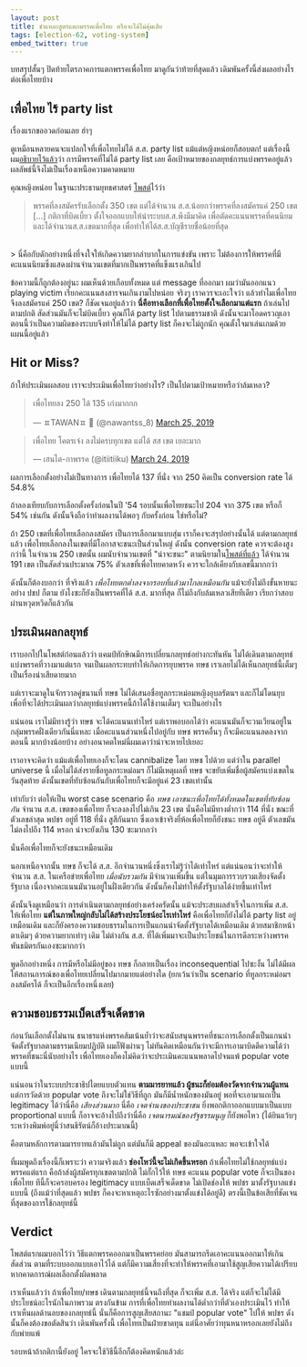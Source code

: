 ```yaml
---
layout: post
title: ชำแหละสูตรแตกพรรคเพื่อไทย หรือจะได้ไม่คุ้มเสีย
tags: [election-62, voting-system]
embed_twitter: true
---
```


บทสรุปสั้นๆ ปิดท้ายไตรภาคการแตกพรรคเพื่อไทย มาดูกันว่าท้ายที่สุดแล้ว เดิมพันครั้งนี้ส่งผลอย่างไรต่อเพื่อไทยบ้าง

<!--more-->

## เพื่อไทย ไร้ party list

เรื่องแรกขออวดก่อนเลย ฮ่าๆ

ดูเหมือนหลายคนจะแปลกใจที่เพื่อไทยไม่ได้ ส.ส. party list แม้แต่หญิงหน่อยก็สอบตก!
แต่เรื่องนี้ผม[อธิบายไว้แล้ว](/divide-the-party/)ว่า
การมีพรรคที่ไม่ได้ party list เลย คือเป้าหมายของกลยุทธ์การแบ่งพรรคอยู่แล้ว
ผลลัพธ์นี้จึงไม่เป็นเรื่องเหนือความคาดหมาย

คุณหญิงหน่อย ในฐานะประธานยุทธศาสตร์ [โพสต์](https://www.facebook.com/sudaratofficial/photos/a.484034281675370/2116307831781332)ไว้ว่า

> พรรคที่ลงสมัครรับเลือกตั้ง 350 เขต แต่ได้จำนวน ส.ส.น้อยกว่าพรรคที่ลงสมัครแค่ 250 เขต [...]
กติกาที่บิดเบี้ยว ตั้งใจออกแบบให้นำระบบส.ส.พึงมีมาคิด เพื่อตัดคะแนนพรรคที่คนนิยม และได้จำนวนส.ส.เขตมากที่สุด เพื่อทำให้ได้ส.ส.บัญชีรายชื่อน้อยที่สุด
<br>
> นี่คือกับดักอย่างหนึ่งที่จงใจให้เกิดความยากลำบากในการแข่งขัน เพราะ ไม่ต้องการให้พรรคที่มีคะแนนนิยมซึ่งแสดงผ่านจำนวนเขตที่มากเป็นพรรคที่แข็งแรงเกินไป

ข้อความนี้ก็ถูกต้องอยู่นะ ผมเห็นด้วยเกือบทั้งหมด
แต่ message ที่ออกมา ผมว่ามันออกแนว playing victim เรียกคะแนนสงสารจนเกินงามไปหน่อย
จริงๆ เราควรจะเอะใจว่า แล้วทำไมเพื่อไทยจึงลงสมัครแค่ 250 เขต?
ก็ชัดเจนอยู่แล้วว่า **นี่คือทางเลือกที่เพื่อไทยตั้งใจเลือกมาแต่แรก**
ถ้าเล่นไปตามปกติ สัดส่วนมันก็จะไม่บิดเบี้ยว คุณก็ได้ party list ไปตามธรรมชาติ
ดังนั้นจะมาโอดครวญเอาตอนนี้ว่าเป็นความผิดของระบบจึงทำให้ไม่ได้ party list ก็คงจะไม่ถูกนัก
คุณตั้งใจมาเล่นเกมด้วยแผนนี้อยู่แล้ว

## Hit or Miss?

ถ้าให้ประเมินผลสอบ เราจะประเมินเพื่อไทยว่าอย่างไร? เป็นไปตามเป้าหมายหรือว่าล้มเหลว?

<blockquote class="twitter-tweet tw-align-center" data-lang="en"><p lang="th" dir="ltr">เพื่อไทยลง 250 ได้ 135 เก่งมากกก</p>&mdash; ㅍTAWANㅍ 👾 (@nawantss_8) <a href="https://twitter.com/nawantss_8/status/1110052810962296833?ref_src=twsrc%5Etfw">March 25, 2019</a></blockquote>

<blockquote class="twitter-tweet tw-align-center" data-lang="en"><p lang="th" dir="ltr">เพื่อไทย โคตรเจ๋ง ลงไม่ครบทุกเขต แต่ได้ สส เขต เยอะมาก</p>&mdash; เฮนไต-กาพรรค (@itiitiiku) <a href="https://twitter.com/itiitiiku/status/1109816324245450760?ref_src=twsrc%5Etfw">March 24, 2019</a></blockquote>

ผลการเลือกตั้งอย่างไม่เป็นทางการ เพื่อไทยได้ 137 ที่นั่ง จาก 250 คิดเป็น conversion rate ได้ 54.8%

ถ้าลองเทียบกับการเลือกตั้งครั้งก่อนในปี '54 รอบนั้นเพื่อไทยชนะไป 204 จาก 375 เขต หรือก็ 54% เช่นกัน
ดังนั้นจึงถือว่าทำผลงานได้พอๆ กับครั้งก่อน ใช่หรือไม่?

ถ้า 250 เขตที่เพื่อไทยเลือกลงสมัคร เป็นการเลือกมาแบบสุ่ม เราก็คงจะสรุปอย่างนั้นได้
แต่ตามกลยุทธ์แล้ว เพื่อไทยเลือกลงในเขตที่มีโอกาสจะชนะเป็นส่วนใหญ่
ดังนั้น conversion rate ควรจะต้องสูงกว่านี้
ในจำนวน 250 เขตนั้น ผมนับจำนวนเขตที่ "น่าจะชนะ" ตามนิยามใน[โพสต์ที่แล้ว](/tsn-party-just-as-planned/) ได้จำนวน 191 เขต
เป็นสัดส่วนประมาณ 75% ตัวเลขที่เพื่อไทยคาดหวัง ควรจะใกล้เคียงกับเลขนี้มากกว่า

ดังนั้นก็ต้องบอกว่า ที่จริงแล้ว *เพื่อไทยตกต่ำลงจากรอบที่แล้วมาไกลเหมือนกัน* แม้จะยังไม่ถึงขั้นหายนะอย่าง ปชป ก็ตาม
ยังไงซะก็ยังเป็นพรรคที่ได้ ส.ส. มากที่สุด ก็ไม่ถึงกับล้มเหลวเสียทีเดียว เรียกว่าสอบผ่านหวุดหวิดก็แล้วกัน

## ประเมินผลกลยุทธ์

เราบอกไปในโพสต์ก่อนแล้วว่า แคมป์ทักษิณมีการเปลี่ยนกลยุทธ์อย่างกะทันหัน ไม่ได้เดินตามกลยุทธ์แบ่งพรรคที่วางมาแต่แรก
จนเป็นผลกระทบทำให้เกิดการยุบพรรค ทษช เราเลยไม่ได้เห็นกลยุทธ์นี้เต็มๆ เป็นเรื่องน่าเสียดายมาก

แต่เราจะมาดูในจักรวาลคู่ขนานที่ ทษช ไม่ได้เสนอชื่อทูลกระหม่อมหญิงอุบลรัตนฯ และก็ไม่โดนยุบ
เพื่อที่จะได้ประเมินผลว่ากลยุทธ์แบ่งพรรคนี้ถ้าได้ใช้งานเต็มๆ จะเป็นอย่างไร

แน่นอน เราไม่มีทางรู้ว่า ทษช จะได้คะแนนเท่าไหร่ แต่เราพอบอกได้ว่า คะแนนมันก็จะวนเวียนอยู่ในกลุ่มพรรคฝั่งเดียวกันนี่แหละ
เมื่อคะแนนส่วนหนึ่งไปอยู่กับ ทษช พรรคอื่นๆ ก็จะมีคะแนนลดลงจากตอนนี้ มากบ้างน้อยบ้าง อย่างอนาคตใหม่นี่ผมเดาว่าน่าจะหายไปเยอะ

เราอาจจะคิดว่า แม้แต่เพื่อไทยเองก็จะโดน cannibalize โดย ทษช ไปด้วย แต่ว่าใน parallel universe นี้
เมื่อไม่ได้ส่งรายชื่อทูลกระหม่อมฯ ก็ไม่มีเหตุผลที่ ทษช จะขยับเพิ่มชื่อผู้สมัครแบ่งเขตในวันสุดท้าย
ดังนั้นเขตที่ทับซ้อนกันกับเพื่อไทยก็จะมีอยู่แค่ 23 เขตเท่านั้น

เท่ากับว่า ต่อให้เป็น worst case scenario คือ *ทษช เอาชนะเพื่อไทยได้ทั้งหมดในเขตที่ทับซ้อนกัน* จำนวน ส.ส. เขตของเพื่อไทย
ก็จะลงลงไปไม่เกิน 23 เขต นั่นคือไม่มีทางต่ำกว่า 114 ที่นั่ง ขณะที่ตัวเลขล่าสุด พปชร อยู่ที่ 118 ที่นั่ง สูสีกันมาก
ซึ่งเอาเข้าจริงยี่ห้อเพื่อไทยก็ยังชนะ ทษช อยู่ดี ตัวเลขมันไม่ลงไปถึง 114 หรอก น่าจะยังเกิน 130 ซะมากกว่า

นั่นคือเพื่อไทยก็จะยังชนะเหมือนเดิม

นอกเหนือจากนั้น ทษช ก็จะได้ ส.ส. อีกจำนวนหนึ่งซึ่งเราไม่รู้ว่าได้เท่าไหร่ แต่แน่นอนว่าจะทำให้จำนวน ส.ส. ในเครือข่ายเพื่อไทย
*เมื่อนับรวมกัน* มีจำนวนเพิ่มขึ้น แต่ในมุมการรวบรวมเสียงจัดตั้งรัฐบาล เนื่องจากคะแนนมันวนอยู่ในฝั่งเดียวกัน ดังนั้นก็คงไม่ทำให้ตั้งรัฐบาลได้ง่ายขึ้นเท่าไหร่

ดังนั้นจึงดูเหมือนว่า การดำเนินตามกลยุทธ์อย่างเคร่งครัดนั้น แม้จะประสบผลสำเร็จในการเพิ่ม ส.ส. ให้เพื่อไทย
**แต่ในภาพใหญ่กลับไม่ได้สร้างประโยชน์อะไรเท่าไหร่** คือเพื่อไทยก็ยังไม่ได้ party list อยู่เหมือนเดิม
และก็ยังครองความชอบธรรมในการเป็นแกนนำจัดตั้งรัฐบาลได้เหมือนเดิม ด้วยสมาชิกหน้าตาเดิมๆ ด้วยความยากเท่าๆ เดิม ไม่ต่างกัน
ส.ส. ที่ได้เพิ่มมาจะเป็นประโยชน์ในการดีลระหว่างพรรคพันธมิตรกันเองซะมากกว่า

พูดอีกอย่างหนึ่ง การมีหรือไม่มีอยู่ของ ทษช ก็กลายเป็นเรื่อง inconsequential ไปซะงั้น
ไม่ได้มีผลให้สถานการณ์ของเพื่อไทยเปลี่ยนไปมากมายแต่อย่างใด
(ยกเว้นว่าเป็น scenario ที่ทูลกระหม่อมฯ ลงสมัครได้ ก็จะเป็นอีกเรื่องหนึ่งเลย)

## ความชอบธรรมเบ็ดเสร็จเด็ดขาด

ก่อนวันเลือกตั้งไม่นาน ธนาธรแห่งพรรคส้มเน้นย้ำว่าจะสนับสนุนพรรคที่ชนะการเลือกตั้งเป็นแกนนำจัดตั้งรัฐบาลตามธรรมเนียมปฏิบัติ
ผมก็ฟังผ่านๆ ไม่ทันคิดเหมือนกันว่าจะมีการเอามาบิดตีความได้ว่า พรรคที่ชนะนี่นับอย่างไร
เพื่อไทยเองก็คงไม่คิดว่าจะประเมินคะแนนพลาดไปจนแพ้ popular vote แบบนี้

แน่นอนว่าในระบบประชาธิปไตยแบบตัวแทน **ตามมารยาทแล้ว ผู้ชนะก็ย่อมต้องวัดจากจำนวนผู้แทน**
แต่การวัดด้วย popular vote ถึงจะไม่ใช่วิธีที่ถูก มันก็มีน้ำหนักของมันอยู่ พอที่จะเอามาแถเป็น legitimacy ได้ว่านี่คือ *เสียงส่วนมาก*
นี่คือ *เจตจำนงของประชาชน* ยิ่งพอกติกาออกแบบมาเป็นแบบ proportional แบบนี้ ก็อาจจะอ้างไปถึงว่านี่คือ
*เจตนารมณ์ของรัฐธรรมนูญ* ก็ยังพอไหว (ได้ยินแว้บๆ ระหว่างพิมพ์อยู่นี่ว่าสนธิรัตน์ก็อ้างประมาณนี้)

คือตามหลักการตามมารยาทแล้วมันไม่ถูก แต่มันก็มี appeal ของมันอะแหละ พอจะเข้าใจได้

ที่ผมพูดถึงเรื่องนี้ก็เพราะว่า ความจริงแล้ว **ช่องโหว่นี้จะไม่เกิดขึ้นหรอก** ถ้าเพื่อไทยไม่ใช้กลยุทธ์แบ่งพรรคแต่แรก
คือถ้าส่งผู้สมัครทุกเขตตามปกติ ไม่กั๊กไว้ให้ ทษช คะแนน popular vote ก็จะเป็นของเพื่อไทย
ทีนี้ก็จะครอบครอง legitimacy แบบเบ็ดเสร็จเด็ดขาด ไม่เปิดช่องให้ พปชร มาตั้งรัฐบาลแข่งแบบนี้
(ถึงแม้ว่าที่สุดแล้ว พปชร ก็คงจะหาเหตุอะไรซักอย่างมาตั้งแข่งได้อยู่ดี)
ตรงนี้เป็นข้อเสียที่ชัดเจนที่สุดของการใช้กลยุทธ์นี้

## Verdict

โพสต์แรกผมบอกไว้ว่า วิธีแตกพรรคออกมาเป็นพรรคย่อย มันสามารถรีดเอาคะแนนออกมาให้เกินสัดส่วน ตามที่ระบบออกแบบเอาไว้ได้
แต่ก็มีความเสี่ยงที่จะทำให้พรรคที่เอามาใช้สูญเสียความได้เปรียบหากคาดการณ์ผลเลือกตั้งผิดพลาด

เราเห็นแล้วว่า ถ้าเพื่อไทย/ทษช เดินตามกลยุทธ์นี้จนถึงที่สุด ก็จะเพิ่ม ส.ส. ได้จริง แต่ก็จะไม่ได้มีประโยชน์อะไรนักในภาพรวม
ตรงกันข้าม การที่เพื่อไทยทำผลงานได้ต่ำกว่าที่ตัวเองประเมินไว้ ทำให้เราเห็นผลด้านลบของกลยุทธ์นี้ นั่นก็คือการสูญเสียสถานะ
"แชมป์ popular vote" ไปให้ พปชร ดังนั้นก็คงต้องขอตัดสินว่า เดินพันครั้งนี้ เพื่อไทยเป็นฝ่ายขาดทุน
แต่นี่อาศัยว่าทุนหนาหรอกเลยยังไม่ถึงกับพ่ายแพ้

รอบหน้าถ้ากติกานี้ยังอยู่ ใครจะใช้วิธีนี้อีกก็ต้องคิดหนักแล้วล่ะ
